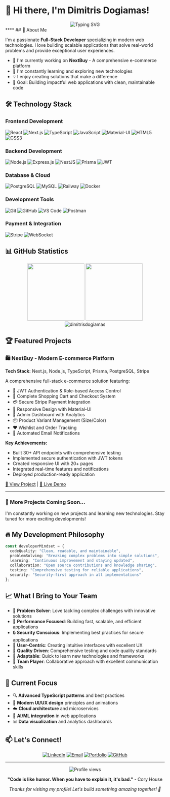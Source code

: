 # 👋 Hi there, I'm Dimitris Dogiamas!

<div align="center">
  <img src="https://readme-typing-svg.herokuapp.com?font=Fira+Code&size=32&duration=2800&pause=2000&color=A9FEF7&center=true&vCenter=true&width=940&lines=Full-Stack+Developer;TypeScript+%26+JavaScript+Expert;E-commerce+Solutions+Builder;Always+Learning+New+Technologies" alt="Typing SVG" />
</div>
****
## 🚀 About Me

I'm a passionate **Full-Stack Developer** specializing in modern web technologies. I love building scalable applications that solve real-world problems and provide exceptional user experiences.

- 🔭 I'm currently working on **NextBuy** - A comprehensive e-commerce platform
- 🌱 I'm constantly learning and exploring new technologies
- 💡 I enjoy creating solutions that make a difference
- 🎯 Goal: Building impactful web applications with clean, maintainable code

## 🛠️ Technology Stack

### **Frontend Development**
![React](https://img.shields.io/badge/React-20232A?style=for-the-badge&logo=react&logoColor=61DAFB)
![Next.js](https://img.shields.io/badge/Next.js-000000?style=for-the-badge&logo=next.js&logoColor=white)
![TypeScript](https://img.shields.io/badge/TypeScript-007ACC?style=for-the-badge&logo=typescript&logoColor=white)
![JavaScript](https://img.shields.io/badge/JavaScript-F7DF1E?style=for-the-badge&logo=javascript&logoColor=black)
![Material-UI](https://img.shields.io/badge/Material--UI-0081CB?style=for-the-badge&logo=material-ui&logoColor=white)
![HTML5](https://img.shields.io/badge/HTML5-E34F26?style=for-the-badge&logo=html5&logoColor=white)
![CSS3](https://img.shields.io/badge/CSS3-1572B6?style=for-the-badge&logo=css3&logoColor=white)

### **Backend Development**
![Node.js](https://img.shields.io/badge/Node.js-43853D?style=for-the-badge&logo=node.js&logoColor=white)
![Express.js](https://img.shields.io/badge/Express.js-404D59?style=for-the-badge&logo=express&logoColor=white)
![NestJS](https://img.shields.io/badge/NestJS-E0234E?style=for-the-badge&logo=nestjs&logoColor=white)
![Prisma](https://img.shields.io/badge/Prisma-3982CE?style=for-the-badge&logo=Prisma&logoColor=white)
![JWT](https://img.shields.io/badge/JWT-black?style=for-the-badge&logo=JSON%20web%20tokens)

### **Database & Cloud**
![PostgreSQL](https://img.shields.io/badge/PostgreSQL-316192?style=for-the-badge&logo=postgresql&logoColor=white)
![MySQL](https://img.shields.io/badge/MySQL-00000F?style=for-the-badge&logo=mysql&logoColor=white)
![Railway](https://img.shields.io/badge/Railway-131415?style=for-the-badge&logo=railway&logoColor=white)
![Docker](https://img.shields.io/badge/Docker-2496ED?style=for-the-badge&logo=docker&logoColor=white)

### **Development Tools**
![Git](https://img.shields.io/badge/Git-F05032?style=for-the-badge&logo=git&logoColor=white)
![GitHub](https://img.shields.io/badge/GitHub-100000?style=for-the-badge&logo=github&logoColor=white)
![VS Code](https://img.shields.io/badge/VS%20Code-007ACC?style=for-the-badge&logo=visual-studio-code&logoColor=white)
![Postman](https://img.shields.io/badge/Postman-FF6C37?style=for-the-badge&logo=postman&logoColor=white)

### **Payment & Integration**
![Stripe](https://img.shields.io/badge/Stripe-626CD9?style=for-the-badge&logo=Stripe&logoColor=white)
![WebSocket](https://img.shields.io/badge/WebSocket-010101?style=for-the-badge&logo=socket.io&logoColor=white)

## 📊 GitHub Statistics

<div align="center">
  <img height="180em" src="https://github-readme-stats.vercel.app/api?username=dimitrisdogiamas&show_icons=true&theme=tokyonight&include_all_commits=true&count_private=true"/>
  <img height="180em" src="https://github-readme-stats.vercel.app/api/top-langs/?username=dimitrisdogiamas&layout=compact&langs_count=8&theme=tokyonight"/>
</div>

<div align="center">
  <img src="https://github-readme-streak-stats.herokuapp.com/?user=dimitrisdogiamas&theme=tokyonight" alt="dimitrisdogiamas" />
</div>

## 🏆 Featured Projects

### 🛍️ NextBuy - Modern E-commerce Platform
**Tech Stack:** Next.js, Node.js, TypeScript, Prisma, PostgreSQL, Stripe

A comprehensive full-stack e-commerce solution featuring:
- 🔐 JWT Authentication & Role-based Access Control
- 🛒 Complete Shopping Cart and Checkout System
- 💳 Secure Stripe Payment Integration
- 📱 Responsive Design with Material-UI
- 👑 Admin Dashboard with Analytics
- 📦 Product Variant Management (Size/Color)
- ❤️ Wishlist and Order Tracking
- 📧 Automated Email Notifications

**Key Achievements:**
- Built 30+ API endpoints with comprehensive testing
- Implemented secure authentication with JWT tokens
- Created responsive UI with 20+ pages
- Integrated real-time features and notifications
- Deployed production-ready application

[🔗 View Project](https://github.com/dimitrisdogiamas/nextbuy) | [🚀 Live Demo](https://nextbuy-demo.com)

---

### 💼 More Projects Coming Soon...
I'm constantly working on new projects and learning new technologies. Stay tuned for more exciting developments!

## 🔥 My Development Philosophy

```typescript
const developerMindset = {
  codeQuality: "Clean, readable, and maintainable",
  problemSolving: "Breaking complex problems into simple solutions",
  learning: "Continuous improvement and staying updated",
  collaboration: "Open source contributions and knowledge sharing",
  testing: "Comprehensive testing for reliable applications",
  security: "Security-first approach in all implementations"
};
```

## 📈 What I Bring to Your Team

- 🎯 **Problem Solver**: Love tackling complex challenges with innovative solutions
- 🚀 **Performance Focused**: Building fast, scalable, and efficient applications
- 🔒 **Security Conscious**: Implementing best practices for secure applications
- 📱 **User-Centric**: Creating intuitive interfaces with excellent UX
- 🧪 **Quality Driven**: Comprehensive testing and code quality standards
- 🔄 **Adaptable**: Quick to learn new technologies and frameworks
- 🤝 **Team Player**: Collaborative approach with excellent communication skills

## 🌟 Current Focus

- 🔍 **Advanced TypeScript patterns** and best practices
- 🎨 **Modern UI/UX design** principles and animations
- ☁️ **Cloud architecture** and microservices
- 🤖 **AI/ML integration** in web applications
- 📊 **Data visualization** and analytics dashboards

## 📫 Let's Connect!

<div align="center">

[![LinkedIn](https://img.shields.io/badge/LinkedIn-0077B5?style=for-the-badge&logo=linkedin&logoColor=white)](https://www.linkedin.com/in/dimitrios-dogiamas-0665ba23a/)
[![Email](https://img.shields.io/badge/Email-D14836?style=for-the-badge&logo=gmail&logoColor=white)](mailto:dimdog03@gmail.com)
[![Portfolio](https://img.shields.io/badge/Portfolio-255E63?style=for-the-badge&logo=About.me&logoColor=white)](https://dimitrisdogiamas.dev)
[![GitHub](https://img.shields.io/badge/GitHub-100000?style=for-the-badge&logo=github&logoColor=white)](https://github.com/dimitrisdogiamas)

</div>

---

<div align="center">
  <img src="https://komarev.com/ghpvc/?username=dimitrisdogiamas&color=blueviolet&style=for-the-badge&label=Profile+Views" alt="Profile views" />
</div>

<div align="center">
  
  **"Code is like humor. When you have to explain it, it's bad."** - Cory House
  
  *Thanks for visiting my profile! Let's build something amazing together! 🚀*
  
</div> 
